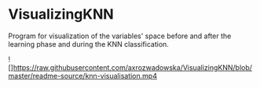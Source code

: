 # VisualizingKNN
Program for visualization of the variables' space before and after the learning phase and during the KNN classification.

![]https://raw.githubusercontent.com/axrozwadowska/VisualizingKNN/blob/master/readme-source/knn-visualisation.mp4

